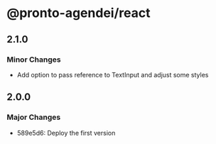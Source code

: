 # @pronto-agendei/react

## 2.1.0

### Minor Changes

- Add option to pass reference to TextInput and adjust some styles

## 2.0.0

### Major Changes

- 589e5d6: Deploy the first version
